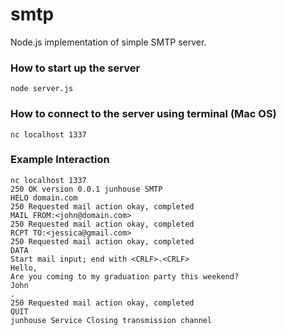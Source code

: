 # smtp

Node.js implementation of simple SMTP server.

### How to start up the server

```
node server.js
```

### How to connect to the server using terminal (Mac OS)
```
nc localhost 1337
```

### Example Interaction
```
nc localhost 1337
250 OK version 0.0.1 junhouse SMTP
HELO domain.com
250 Requested mail action okay, completed
MAIL FROM:<john@domain.com>
250 Requested mail action okay, completed
RCPT TO:<jessica@gmail.com>
250 Requested mail action okay, completed
DATA
Start mail input; end with <CRLF>.<CRLF>
Hello,
Are you coming to my graduation party this weekend?
John
.
250 Requested mail action okay, completed
QUIT
junhouse Service Closing transmission channel
```